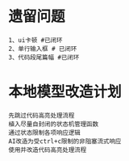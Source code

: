 # 遗留问题
    1、ui卡顿 #已闭环
    2、单行输入框 # 已闭环
    3、代码段尾篇幅 #已闭环

# 本地模型改造计划
    先跳过代码高亮处理流程
    植入尽量自封闭的状态机管理函数
    通过状态限制各项响应逻辑
    AI改造为受ctrl+c限制的非阻塞流式响应
    使用并改造代码高亮处理流程

